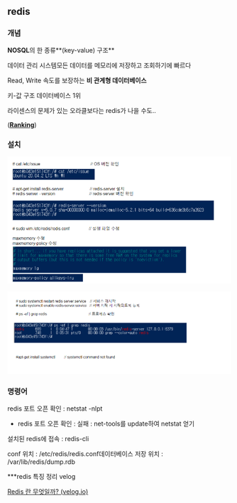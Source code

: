 ## redis



### 개념

**NOSQL**의 한 종류**(key-value) 구조** 

데이터 관리 시스템모든 데이터를 메모리에 저장하고 조회하기에 빠르다

Read, Write 속도를 보장하는 **비 관계형 데이터베이스**

키-값 구조 데이터베이스 1위 

라이센스의 문제가 있는 오라클보다는 redis가 나을 수도..

(**[**Ranking**](https://db-engines.com/en/ranking/key-value+store)**)





### 설치

![설치1](images/%EC%84%A4%EC%B9%981.PNG)

![설치2](images/%EC%84%A4%EC%B9%982.PNG)



### 명령어

redis 포트 오픈 확인 : netstat -nlpt

- redis 포트 오픈 확인 : 실패 : net-tools를 update하여 netstat 얻기

설치된 redis에 접속 : redis-cli 

conf 위치 : /etc/redis/redis.conf데이터베이스 저장 위치 : /var/lib/redis/dump.rdb





***redis 특징 정리 velog

[Redis 란 무엇일까? (velog.io)](https://velog.io/@hyeondev/Redis-란-무엇일까)